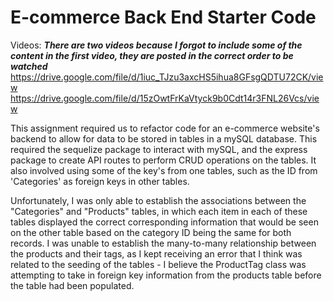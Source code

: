 # E-commerce Back End Starter Code

Videos: ***There are two videos because I forgot to include some of the content in the first video, they are posted in the correct order to be watched***
https://drive.google.com/file/d/1iuc_TJzu3axcHS5ihua8GFsgQDTU72CK/view
https://drive.google.com/file/d/15zOwtFrKaVtyck9b0Cdt14r3FNL26Vcs/view

This assignment required us to refactor code for an e-commerce website's backend to allow for data to be stored in tables in a mySQL database. This required the 
sequelize package to interact with mySQL, and the express package to create API routes to perform CRUD operations on the tables.
It also involved using some of the key's from one tables, such as the ID from 'Categories' as foreign keys in other tables.

Unfortunately, I was only able to establish the associations between the "Categories" and "Products" tables, in which each item in each of these tables displayed
the correct corresponding information that would be seen on the other table based on the category ID being the same for both records. I was unable to establish the 
many-to-many relationship between the products and their tags, as I kept receiving an error that I think was related to the seeding of the tables - I believe the 
ProductTag class was attempting to take in foreign key information from the products table before the table had been populated. 
